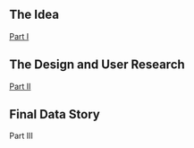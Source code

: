 ## The Idea
[Part I](/finalprojectpt1.md)

## The Design and User Research
[Part II](/finalprojectpt2.md)

## Final Data Story 
Part III
